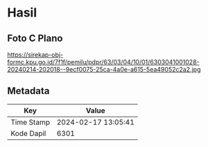 # Hasil

## Foto C Plano

https://sirekap-obj-formc.kpu.go.id/7f1f/pemilu/pdpr/63/03/04/10/01/6303041001028-20240214-202018--9ecf0075-25ca-4a0e-a615-5ea49052c2a2.jpg


## Metadata

| Key        | Value               |
| ---------- | ------------------- |
| Time Stamp | 2024-02-17 13:05:41 |
| Kode Dapil | 6301                |



